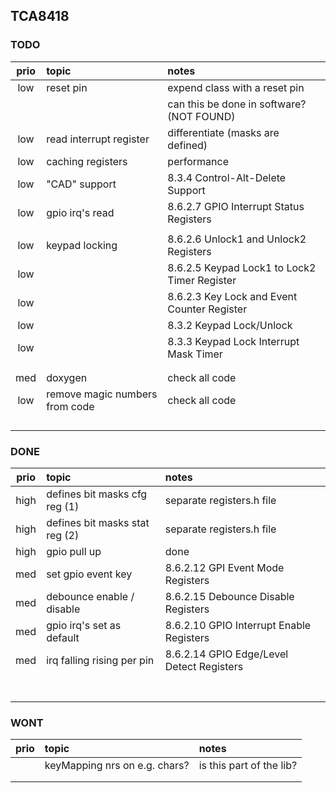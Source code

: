 
## TCA8418

### TODO


|  prio  |   topic                           | notes
|:------:|:----------------------------------|:--------|
|  low   |  reset pin                        | expend class with a reset pin
|        |                                   | can this be done in software?  (NOT FOUND)
|  low   | read interrupt register           | differentiate  (masks are defined)
|  low   | caching registers                 | performance
|  low   | "CAD" support                     | 8.3.4 Control-Alt-Delete Support
|  low   | gpio irq's read                   | 8.6.2.7 GPIO Interrupt Status Registers
|        |                                   |
|  low   | keypad locking                    | 8.6.2.6 Unlock1 and Unlock2 Registers
|  low   |                                   | 8.6.2.5 Keypad Lock1 to Lock2 Timer Register
|  low   |                                   | 8.6.2.3 Key Lock and Event Counter Register
|  low   |                                   | 8.3.2 Keypad Lock/Unlock
|  low   |                                   | 8.3.3 Keypad Lock Interrupt Mask Timer
|        |                                   |
|        |                                   |
|  med   | doxygen                           | check all code
|  low   | remove magic numbers from code    | check all code
|        |                                   |
|        |                                   | 
|        |                                   |
|        |                                   | 



### DONE

|  prio  |   topic                           | notes
|:------:|:----------------------------------|:--------|
|  high  | defines bit masks cfg reg (1)     | separate registers.h file
|  high  | defines bit masks stat reg (2)    | separate registers.h file
|  high  | gpio pull up                      | done
|  med   | set gpio event key                | 8.6.2.12 GPI Event Mode Registers
|  med   | debounce enable / disable         | 8.6.2.15 Debounce Disable Registers
|  med   | gpio irq's set as default         | 8.6.2.10 GPIO Interrupt Enable Registers
|  med   | irq falling rising per pin        | 8.6.2.14 GPIO Edge/Level Detect Registers
|        |                      |
|        |                      |
|        |                      |
|        |                      |
|        |                      |
|        |                      |
|        |                      |


### WONT

|  prio  |   topic                           | notes
|:------:|:----------------------------------|:--------|
|        | keyMapping nrs on e.g. chars?     | is this part of the lib?
|        |                                   |
|        |                                   | 

